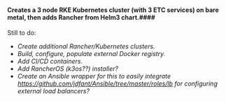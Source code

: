 #### Creates a 3 node RKE Kubernetes cluster (with 3 ETC services) on bare metal, then adds Rancher from Helm3 chart.####

Still to do:
- _Create additional Rancher/Kubernetes clusters._
- _Build, configure, populate external Docker registry._
- _Add CI/CD containers._
- _Add RancherOS (k3os??) installer?_
- _Create an Ansible wrapper for this to easily integrate https://github.com/jdfant/Ansible/tree/master/roles/lb for configuring external load balancers?_
